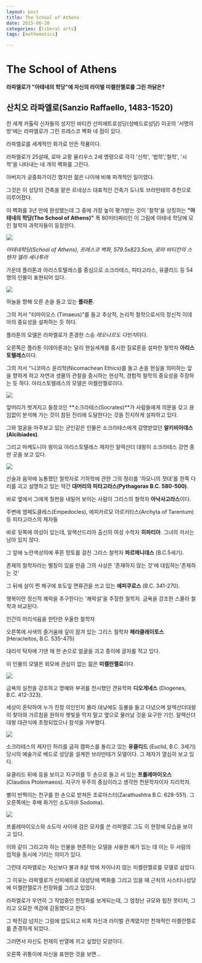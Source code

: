 ```yaml
---
layout: post
title: The School of Athens
date: 2015-06-20
categories: [liberal arts]
tags: [mathematics]

---
```


# The School of Athens 

**라파엘로가 "아테네의 학당"에 자신의 라이벌 미켈란젤로를 그린 까닭은?**


## 산치오 라파엘로(Sanzio Raffaello, 1483-1520)

전 세계 카톨릭 신자들의 성지인 바티칸 산피에트로성당(성베드로성당) 
이곳의 '서명의 방'에는 라파엘로가 그린 프레스코 벽화 네 점이 있다.

라파엘로를 세계적인 화가로 만든 작품이다.

라파엘로가 25살때, 로마 교황 율리우스 2세 명령으로 각각 '신학', '법학','철학', '시학'을 나타내는 네 개의 벽화를 그린다.

아버지가 궁중화가이긴 했지만 젊은 나이에 비해 파격적인 일이였다. 

그것은 이 성당의 건축을 맡은 르네상스 대표적인 건축가 도나토 브라만테의 추천으로 이루어졌다.

이 벽화를 3년 만에 완성했는데 그 중에 가장 높이 평가받는 것이 '철학'을 상징하는 **"아테네의 학당(The School of Athens)"** 폭 80미터짜리인 이 그림에 아테네 학당에 모인 철학자 과학자들이 등장한다.

[![](http://sungsoo.github.com/images/school-of-athens.jpg)](http://sungsoo.github.com/images/school-of-athens.jpg)

*아테네학당(School of Athens), 프레스코 벽화, 579.5x823.5cm, 로마 바티칸의 스텐차 델라 세나투라*

가운데 플라톤과 아리스토텔레스를 중심으로 소크라테스, 피타고라스, 유클리드 등 54명의 인물이 표현되어 있다.

[![](http://cfs11.blog.daum.net/image/11/blog/2008/06/25/13/05/4861c41a9494d&filename=%ED%94%8C%EB%9D%BC%ED%86%A4%EA%B3%BC%EC%95%84%EB%A6%AC%EC%8A%A4%ED%86%A0%ED%85%94%EB%A0%88%EC%8A%A4.JPG)](javas-ript:realImgView('http://cfs11.blog.daum.net/original/11/blog/2008/06/25/13/05/4861c41a9494d&filename=플라톤과아리스토텔레스.JPG'))

하늘을 향해 오른 손을 들고 있는 **플라톤**. 

그의 저서 "티마이오스 (Timaeus)"를 들고 추상적, 논리적 철학으로서의 정신적 이데아의 중요성을 설파하는 듯 하다.

플라톤의 모델은 라파엘로가 존경한 스승 *레오나르도 다빈치*이다.

오른쪽은 플라톤 이데아론과는 달리 현실세계를 중시한 질료론을 설파한 철학자 **아리스토텔레스**이다.

그의 저서 "니코마스 윤리학(Nicomachean Ethics)를 들고 손을 현실을 의미하는 앞을 향하게 하고 자연과 생물의 관찰을 중시하는 현상적, 경험적 철학의 중요성을 주장하는 듯 하다. 아리스토텔레스의 모델은 미켈란젤로이다.

[![](http://cfs11.blog.daum.net/image/33/blog/2008/06/25/13/06/4861c458c82c6&filename=%EC%86%8C%ED%81%AC%EB%9D%BC%ED%85%8C%EC%8A%A4%EC%99%80%EC%95%8C%EB%A0%89%EC%82%B0%EB%8D%94.JPG)](javas-ript:realImgView('http://cfs11.blog.daum.net/original/33/blog/2008/06/25/13/06/4861c458c82c6&filename=소크라테스와알렉산더.JPG'))

앞머리가 벗겨지고 들창코인 **소크라테스(Socrates)**가 사람들에게 의문을 갖고 끊임없이 분석해 가는 것이 참된 진리에 도달한다는 것을 진지하게 설파하고 있다.

그와 얼굴을 마주보고 있는 군인같은 인물은 소크라테스에게 감명받았던 **알키비아데스(Alcibiades)**.

그리고 마케도니아 왕이요 아리스토텔레스 제자인 알렉산더 대왕이 소크라테스 강연 중 딴 곳을 보고 있다.

[![](http://cfs13.blog.daum.net/image/12/blog/2008/06/25/13/07/4861c47d7f825&filename=%EC%97%90%ED%94%BC%EC%BF%A0%EB%A1%9C%EC%8A%A4%EC%99%80%ED%94%BC%ED%83%80%EA%B3%A0%EB%9D%BC%EC%8A%A4.JPG)](javas-ript:realImgView('http://cfs13.blog.daum.net/original/12/blog/2008/06/25/13/07/4861c47d7f825&filename=에피쿠로스와피타고라스.JPG'))

산술과 음악에 능통했던 철학자로 기하학에 관한 그의 정리를 '하모니의 잣대'를 한쪽 다리를 괴고 설명하고 있는 약간 **대머리의 피타고라스(Pythagoras B.C. 580-500)**.

바로 옆에서 그에게 칠판을 내밀어 보이는 사람이 그리스의 철학자 **아낙사고라스**이다.

주변에 엠페도클레스(Empedocles), 에피카르모 아르키타스(Archyta of Tarentum) 등 피타고라스의 제자들

바로 뒷쪽에 여성이 있는데, 알렉산드리아 출신의 여성 수학자 **히파티아**. 그녀의 저서는 남아 있지 않다.

그 앞에 노란색상의에 푸른 망토를 걸친 그리스 철학자 **파르메니데스** (B.C.5세기).

존재의 철학자라는 별칭이 있을 만큼 그의 사상은 '존재하지 않는 것'에 대립하는'존재하는 것'

그 뒤에 살이 찐 체구에 포도잎 면류관을 쓰고 있는 **에피쿠로스** (B.C. 341-270).

행복이란 정신적 쾌락을 추구한다는 '쾌락설'을 주장한 철학자. 금욕을 강조한 스콜라 철학과 비교된다.

인간의 어리석음을 한탄한 우울한 철학자

오른쪽에 사색의 즐거움에 깊이 잠겨 있는 그리스 철학자 **헤라클레이토스** (Heracleitos, B.C. 535-475)

대리석 탁자에 기댄 채 한 손으로 얼굴을 괴고 종이에 글자를 적고 있다.

이 인물의 모델은 외모에 관심이 없는 젊은 **미켈란젤로**이다.

[![](http://cfs12.blog.daum.net/image/30/blog/2008/06/25/13/08/4861c4ac7495e&filename=%EB%94%94%EC%98%A4%EA%B2%8C%EB%84%A4%EC%8A%A4.JPG)](javas-ript:realImgView('http://cfs12.blog.daum.net/original/30/blog/2008/06/25/13/08/4861c4ac7495e&filename=디오게네스.JPG'))

금욕의 실천을 강조하고 명예와 부귀를 천시했던 견유학파 **디오게네스** (Diogenes, B.C. 412-323).

세상이 혼탁하여 누가 진정 의인인지 몰라 대낮에도 등불을 들고 다녔으며 알렉산더대왕이 찾아와 가르침을 원하자 햇빛을 막지 말고 옆으로 물러날 것을 요구한 기인. 알렉산더대왕 대관식에 초청되었으나 참석을 거부했다.

[![](http://cfs12.blog.daum.net/image/26/blog/2008/06/25/13/10/4861c51b62030&filename=%EC%9C%A0%ED%81%B4%EB%A6%AC%ED%8A%B8.JPG)](javas-ript:realImgView('http://cfs12.blog.daum.net/original/26/blog/2008/06/25/13/10/4861c51b62030&filename=유클리트.JPG'))

소크라테스의 제자인 허리를 굽혀 캠파스를 돌리고 있는 **유클리드** (Euclid, B.C. 3세기) 당시의 예술가로 베드로 성당을 설계한 브라만테가 모델이다. 그 제자가 열심히 보고 있다.

유클리드 뒤에 등을 보이고 지구의를 두 손으로 들고 서 있는 **프롤레마이오스** (Claudios Ptolemaeos).
지구가 우주의 중심이라고 생각한 천문학자이자 지리학자.

별이 반짝이는 천구를 한 손으로 받쳐든 조로아스터(Zarathushtra B.C. 628-551).
그 오른쪽에는 후배 화가인 소도마(Il Sodoma).

[![](http://cfs11.blog.daum.net/image/35/blog/2008/06/25/13/10/4861c53ad1eb6&filename=%ED%94%84%EB%A1%A4%EB%A0%88%EB%A7%88%EC%9D%B4%EC%98%A4%EC%8A%A4%EC%9E%90%ED%99%94%EC%83%81.JPG)](javas-ript:realImgView('http://cfs11.blog.daum.net/original/35/blog/2008/06/25/13/10/4861c53ad1eb6&filename=프롤레마이오스자화상.JPG'))

프롤레마이오스와 소도마 사이에 검은 모자를 쓴 라파엘로
그도 이 현장에 모습을 보이고 있다.

이와 같이 그리고자 하는 인물을 현존하는 모델을 사용한 예가 있는 데
이는 두 사람의 업적을 동시에 기리는 의미가 있다.

그런데 라파엘로는 자신보다 불과 8살 밖에 차이나지 않는 미켈란젤로를 모델로 삼았다.

그 이유는 라파엘로가 산피에트로 대성당에 벽화를 그리고 있을 때 근처의 시스티나성당에 미켈란젤로가 천장화를 그리고 있었다.

라파엘로가 우연히 그 작업중인 천장화를 보게되는데, 그 엄청난 규모와 힘찬 붓터치, 그리고 오묘한 색감에 감동했다고 한다.

그 박진감 넘치는 그림에 압도되고 비록 자신과 라이벌 관계였지만 천재적인 미켈란젤로를 존경하게 되었다.

그러면서 자신도 천재의 반열에 끼고 싶었던 모양이다.

오른쪽 귀퉁이에 자신을 표현한 것을 보면...


